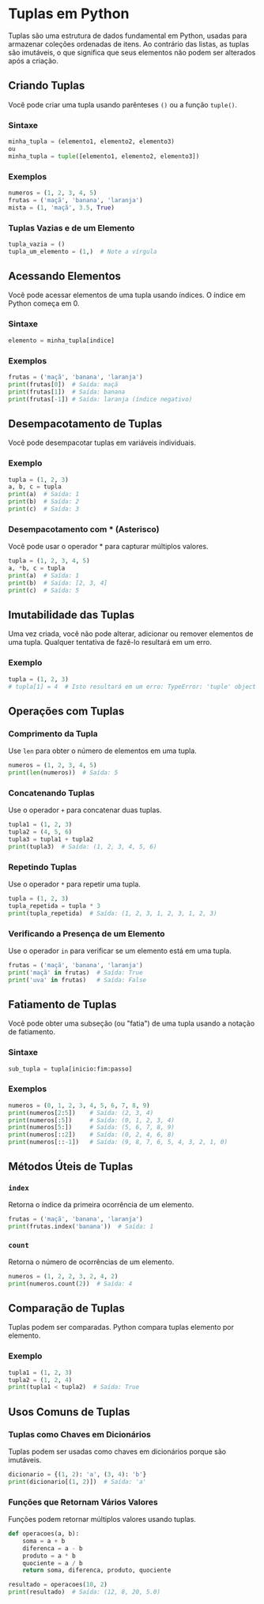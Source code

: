 # Tuplas em Python

Tuplas são uma estrutura de dados fundamental em Python, usadas para armazenar coleções ordenadas de itens. Ao contrário das listas, as tuplas são imutáveis, o que significa que seus elementos não podem ser alterados após a criação. 

## Criando Tuplas

Você pode criar uma tupla usando parênteses `()` ou a função `tuple()`.

### Sintaxe

```python
minha_tupla = (elemento1, elemento2, elemento3)
ou
minha_tupla = tuple([elemento1, elemento2, elemento3])
```

### Exemplos

```python
numeros = (1, 2, 3, 4, 5)
frutas = ('maçã', 'banana', 'laranja')
mista = (1, 'maçã', 3.5, True)
```

### Tuplas Vazias e de um Elemento

```python
tupla_vazia = ()
tupla_um_elemento = (1,)  # Note a vírgula
```

## Acessando Elementos

Você pode acessar elementos de uma tupla usando índices. O índice em Python começa em 0.

### Sintaxe

```python
elemento = minha_tupla[indice]
```

### Exemplos

```python
frutas = ('maçã', 'banana', 'laranja')
print(frutas[0])  # Saída: maçã
print(frutas[1])  # Saída: banana
print(frutas[-1]) # Saída: laranja (índice negativo)
```

## Desempacotamento de Tuplas

Você pode desempacotar tuplas em variáveis individuais.

### Exemplo

```python
tupla = (1, 2, 3)
a, b, c = tupla
print(a)  # Saída: 1
print(b)  # Saída: 2
print(c)  # Saída: 3
```

### Desempacotamento com * (Asterisco)

Você pode usar o operador * para capturar múltiplos valores.

```python
tupla = (1, 2, 3, 4, 5)
a, *b, c = tupla
print(a)  # Saída: 1
print(b)  # Saída: [2, 3, 4]
print(c)  # Saída: 5
```

## Imutabilidade das Tuplas

Uma vez criada, você não pode alterar, adicionar ou remover elementos de uma tupla. Qualquer tentativa de fazê-lo resultará em um erro.

### Exemplo

```python
tupla = (1, 2, 3)
# tupla[1] = 4  # Isto resultará em um erro: TypeError: 'tuple' object does not support item assignment
```

## Operações com Tuplas

### Comprimento da Tupla

Use `len` para obter o número de elementos em uma tupla.

```python
numeros = (1, 2, 3, 4, 5)
print(len(numeros))  # Saída: 5
```

### Concatenando Tuplas

Use o operador `+` para concatenar duas tuplas.

```python
tupla1 = (1, 2, 3)
tupla2 = (4, 5, 6)
tupla3 = tupla1 + tupla2
print(tupla3)  # Saída: (1, 2, 3, 4, 5, 6)
```

### Repetindo Tuplas

Use o operador `*` para repetir uma tupla.

```python
tupla = (1, 2, 3)
tupla_repetida = tupla * 3
print(tupla_repetida)  # Saída: (1, 2, 3, 1, 2, 3, 1, 2, 3)
```

### Verificando a Presença de um Elemento

Use o operador `in` para verificar se um elemento está em uma tupla.

```python
frutas = ('maçã', 'banana', 'laranja')
print('maçã' in frutas)  # Saída: True
print('uva' in frutas)   # Saída: False
```

## Fatiamento de Tuplas

Você pode obter uma subseção (ou "fatia") de uma tupla usando a notação de fatiamento.

### Sintaxe

```python
sub_tupla = tupla[inicio:fim:passo]
```

### Exemplos

```python
numeros = (0, 1, 2, 3, 4, 5, 6, 7, 8, 9)
print(numeros[2:5])    # Saída: (2, 3, 4)
print(numeros[:5])     # Saída: (0, 1, 2, 3, 4)
print(numeros[5:])     # Saída: (5, 6, 7, 8, 9)
print(numeros[::2])    # Saída: (0, 2, 4, 6, 8)
print(numeros[::-1])   # Saída: (9, 8, 7, 6, 5, 4, 3, 2, 1, 0)
```

## Métodos Úteis de Tuplas

### `index`

Retorna o índice da primeira ocorrência de um elemento.

```python
frutas = ('maçã', 'banana', 'laranja')
print(frutas.index('banana'))  # Saída: 1
```

### `count`

Retorna o número de ocorrências de um elemento.

```python
numeros = (1, 2, 2, 3, 2, 4, 2)
print(numeros.count(2))  # Saída: 4
```

## Comparação de Tuplas

Tuplas podem ser comparadas. Python compara tuplas elemento por elemento.

### Exemplo

```python
tupla1 = (1, 2, 3)
tupla2 = (1, 2, 4)
print(tupla1 < tupla2)  # Saída: True
```

## Usos Comuns de Tuplas

### Tuplas como Chaves em Dicionários

Tuplas podem ser usadas como chaves em dicionários porque são imutáveis.

```python
dicionario = {(1, 2): 'a', (3, 4): 'b'}
print(dicionario[(1, 2)])  # Saída: 'a'
```

### Funções que Retornam Vários Valores

Funções podem retornar múltiplos valores usando tuplas.

```python
def operacoes(a, b):
    soma = a + b
    diferenca = a - b
    produto = a * b
    quociente = a / b
    return soma, diferenca, produto, quociente

resultado = operacoes(10, 2)
print(resultado)  # Saída: (12, 8, 20, 5.0)
```
